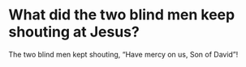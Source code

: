 # What did the two blind men keep shouting at Jesus?

The two blind men kept shouting, “Have mercy on us, Son of David”!
